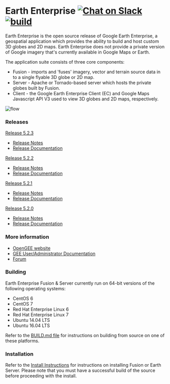 # Earth Enterprise [![Chat on Slack](https://img.shields.io/badge/chat-on%20slack-ff69b4.svg)](http://slack.opengee.org) [![build](https://travis-ci.org/google/earthenterprise.svg?branch=master)](https://travis-ci.org/google/earthenterprise/builds)

Earth Enterprise is the open source release of Google Earth Enterprise, a geospatial application which provides the ability to build and host custom 3D globes and 2D maps.  Earth Enterprise does not provide a private version of Google imagery that's currently available in Google Maps or Earth.

The application suite consists of three core components:
* Fusion - imports and 'fuses' imagery, vector and terrain source data in to a single flyable 3D globe or 2D map.
* Server - Apache or Tornado-based server which hosts the private globes built by Fusion.
* Client - the Google Earth Enterprise Client (EC) and Google Maps Javascript API V3 used to view 3D globes and 2D maps, respectively.

![flow](https://lh3.googleusercontent.com/ZGQH04lc2mYmw1JEx0Jvwiardw5H6cwrmRhSj75pSKF6r1FRwwYUBUIBnTE6n5uY071XV7__mmVDKdV6B1tEpUQwFNYnt1HBfxiz3Hrqbw99HUFQKVFnht11EkPz70xCtuhFlCi3)

### Releases


[Release 5.2.3](https://github.com/google/earthenterprise/releases/tag/5.2.3-4.final)
* [Release Notes](http://www.opengee.org/geedocs/5.2.3/answer/7160003.html)
* [Release Documentation](http://www.opengee.org/geedocs/5.2.3/)

[Release 5.2.2](https://github.com/google/earthenterprise/releases/tag/5.2.2-2.final)
* [Release Notes](http://www.opengee.org/geedocs/5.2.2/answer/7160002.html)
* [Release Documentation](http://www.opengee.org/geedocs/5.2.2/)

[Release 5.2.1](https://github.com/google/earthenterprise/releases/tag/5.2.1-6.final)
* [Release Notes](http://www.opengee.org/geedocs/5.2.1/answer/7160001.html)
* [Release Documentation](http://www.opengee.org/geedocs/5.2.1/)

[Release 5.2.0](https://github.com/google/earthenterprise/releases/tag/5.2.0-3.final)
* [Release Notes](http://www.opengee.org/geedocs/5.2.0/answer/7160000.html)
* [Release Documentation](http://www.opengee.org/geedocs/5.2.0/)

### More information
* [OpenGEE website](http://www.opengee.org)
* [GEE User/Administrator Documentation](http://www.opengee.org/geedocs/)
* [Forum](https://groups.google.com/forum/#!forum/google-earth-enterprise)

### Building
Earth Enterprise Fusion & Server currently run on 64-bit versions of the following operating systems:

* CentOS 6
* CentOS 7
* Red Hat Enterprise Linux 6
* Red Hat Enterprise Linux 7
* Ubuntu 14.04 LTS
* Ubuntu 16.04 LTS

Refer to the [BUILD.md file](./earth_enterprise/BUILD.md) for instructions on building from source on one of these platforms.

### Installation
Refer to the [Install Instructions](https://github.com/google/earthenterprise/wiki/Install-Fusion-or-Earth-Server) for instructions on installing Fusion or Earth Server.  Please note that you must have a successful build of the source before proceeding with the install.

